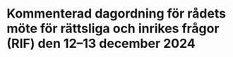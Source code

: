 # Kommenterad dagordning för rådets möte för rättsliga och inrikes frågor (RIF) den 12–13 december 2024


